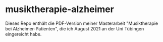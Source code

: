 # musiktherapie-alzheimer
Dieses Repo enthält die PDF-Version meiner Masterarbeit "Musiktherapie bei Alzheimer-Patienten", die ich August 2021 an der Uni Tübingen eingereicht habe.
